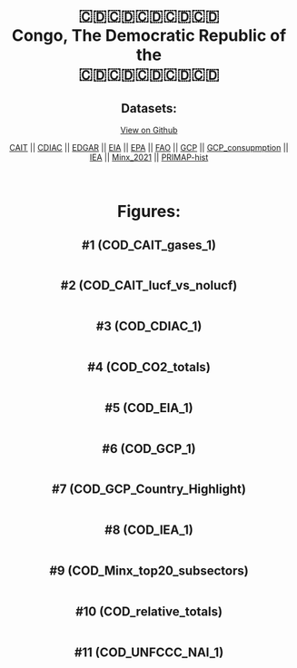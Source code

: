 
<center>
<h1 align="center">
🇨🇩🇨🇩🇨🇩🇨🇩🇨🇩
<br>
Congo, The Democratic Republic of the
<br>
🇨🇩🇨🇩🇨🇩🇨🇩🇨🇩
</h1>
<h2>Datasets:</h2>
<p><a href="https://github.com/dquintani/GreenhouseData/tree/master/country_data/COD_Congo, The Democratic Republic of the/data">View on Github</a>
<br></p><p><a href="data/COD_CAIT.csv">CAIT</a> || <a href="data/COD_CDIAC.csv">CDIAC</a> || <a href="data/COD_EDGAR.csv">EDGAR</a> || <a href="data/COD_EIA.csv">EIA</a> || <a href="data/COD_EPA.csv">EPA</a> || <a href="data/COD_FAO.csv">FAO</a> || <a href="data/COD_GCP.csv">GCP</a> || <a href="data/COD_GCP_consupmption.csv">GCP_consupmption</a> || <a href="data/COD_IEA.csv">IEA</a> || <a href="data/COD_Minx_2021.csv">Minx_2021</a> || <a href="data/COD_PRIMAP-hist.csv">PRIMAP-hist</a></p><p><br></p>
<h1>Figures:</h1><h2>#1 (COD_CAIT_gases_1)</h2>
<p><img alt="" src="figures/COD_CAIT_gases_1.png" /></p><h2>#2 (COD_CAIT_lucf_vs_nolucf)</h2>
<p><img alt="" src="figures/COD_CAIT_lucf_vs_nolucf.png" /></p><h2>#3 (COD_CDIAC_1)</h2>
<p><img alt="" src="figures/COD_CDIAC_1.png" /></p><h2>#4 (COD_CO2_totals)</h2>
<p><img alt="" src="figures/COD_CO2_totals.png" /></p><h2>#5 (COD_EIA_1)</h2>
<p><img alt="" src="figures/COD_EIA_1.png" /></p><h2>#6 (COD_GCP_1)</h2>
<p><img alt="" src="figures/COD_GCP_1.png" /></p><h2>#7 (COD_GCP_Country_Highlight)</h2>
<p><img alt="" src="figures/COD_GCP_Country_Highlight.png" /></p><h2>#8 (COD_IEA_1)</h2>
<p><img alt="" src="figures/COD_IEA_1.png" /></p><h2>#9 (COD_Minx_top20_subsectors)</h2>
<p><img alt="" src="figures/COD_Minx_top20_subsectors.png" /></p><h2>#10 (COD_relative_totals)</h2>
<p><img alt="" src="figures/COD_relative_totals.png" /></p><h2>#11 (COD_UNFCCC_NAI_1)</h2>
<p><img alt="" src="figures/COD_UNFCCC_NAI_1.png" /></p>
